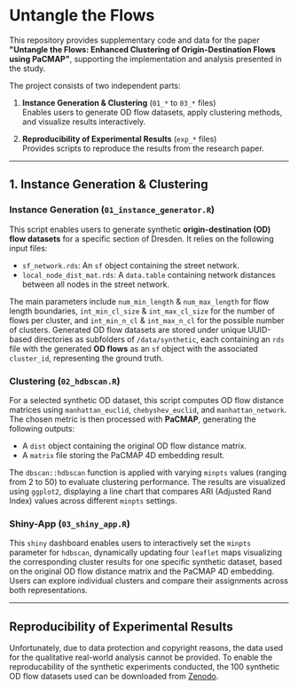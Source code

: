 # Untangle the Flows
This repository provides supplementary code and data for the paper **"Untangle the Flows: Enhanced Clustering of Origin-Destination Flows using PaCMAP"**, 
supporting the implementation and analysis presented in the study.  

The project consists of two independent parts:

1. **Instance Generation & Clustering** (`01_*` to `03_*` files)  
   Enables users to generate OD flow datasets, apply clustering methods, and visualize results interactively.

2. **Reproducibility of Experimental Results** (`exp_*` files)  
   Provides scripts to reproduce the results from the research paper.


---

## 1. Instance Generation & Clustering

### Instance Generation (`01_instance_generator.R`)
This script enables users to generate synthetic **origin-destination (OD) flow datasets** for a specific section of Dresden. It relies on the following input files:

- `sf_network.rds`: An `sf` object containing the street network.
- `local_node_dist_mat.rds`: A  `data.table` containing network distances between all nodes in the street network.

The main parameters include `num_min_length` & `num_max_length` for flow length boundaries, `int_min_cl_size` & `int_max_cl_size` for the number of flows per cluster, and `int_min_n_cl` & `int_max_n_cl` for the possible number of clusters. Generated OD flow datasets are stored under unique UUID-based directories as subfolders of `/data/synthetic`, each containing an `rds` file with the generated **OD flows** as an `sf` object with the associated `cluster_id`, representing the ground truth.


### Clustering (`02_hdbscan.R`)
For a selected synthetic OD dataset, this script computes OD flow distance matrices using `manhattan_euclid`, `chebyshev_euclid`, and `manhattan_network`. The chosen metric is then processed with **PaCMAP**, generating the following outputs:


- A `dist` object containing the original OD flow distance matrix.
- A `matrix` file storing the PaCMAP 4D embedding result.

The `dbscan::hdbscan` function is applied with varying `minpts` values (ranging from 2 to 50) to evaluate clustering performance. The results are visualized using `ggplot2`, displaying a line chart that compares ARI (Adjusted Rand Index) values across different `minpts` settings.

### Shiny-App (`03_shiny_app.R`)
This `shiny` dashboard enables users to interactively set the `minpts` parameter for `hdbscan`, dynamically updating four `leaflet` maps visualizing the corresponding cluster results for one specific synthetic dataset, based on the original OD flow distance matrix and the PaCMAP 4D embedding. Users can explore individual clusters and compare their assignments across both representations.

---

## Reproducibility of Experimental Results
Unfortunately, due to data protection and copyright reasons, the data used for the qualitative real-world analysis cannot be provided. To enable the reproducability of the synthetic experiments conducted, the 100 synthetic OD flow datasets used can be downloaded from [Zenodo](https://zenodo.org/records/15025399?preview=1&token=eyJhbGciOiJIUzUxMiJ9.eyJpZCI6IjIwYzY5NzgwLTRlN2EtNGI3Yy04OGJkLWU2NzNmMTdlMWEyYiIsImRhdGEiOnt9LCJyYW5kb20iOiIzMDY0NGZhN2ViNzkwZmExMDE1NzQxZDA0NmRmN2E2MiJ9.FZxejH2itkRpWa-T4MRH62ZDfkAu8QtiQksBd0pzQ7rlRiXnLTkzo3kZbblljaiGSUUBA7leOD-utgRJ_PrUXw). 